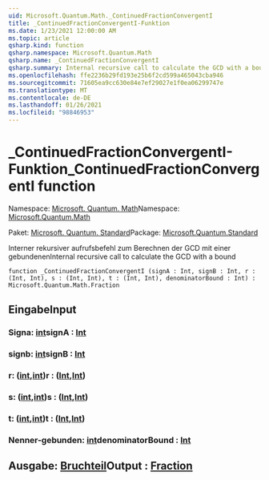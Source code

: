 ```yaml
---
uid: Microsoft.Quantum.Math._ContinuedFractionConvergentI
title: _ContinuedFractionConvergentI-Funktion
ms.date: 1/23/2021 12:00:00 AM
ms.topic: article
qsharp.kind: function
qsharp.namespace: Microsoft.Quantum.Math
qsharp.name: _ContinuedFractionConvergentI
qsharp.summary: Internal recursive call to calculate the GCD with a bound
ms.openlocfilehash: ffe2236b29fd193e25b6f2cd599a465043cba946
ms.sourcegitcommit: 71605ea9cc630e84e7ef29027e1f0ea06299747e
ms.translationtype: MT
ms.contentlocale: de-DE
ms.lasthandoff: 01/26/2021
ms.locfileid: "98846953"
---
```

# <a name="_continuedfractionconvergenti-function"></a><span data-ttu-id="51c92-102">_ContinuedFractionConvergentI-Funktion</span><span class="sxs-lookup"><span data-stu-id="51c92-102">_ContinuedFractionConvergentI function</span></span>

<span data-ttu-id="51c92-103">Namespace: [Microsoft. Quantum. Math](xref:Microsoft.Quantum.Math)</span><span class="sxs-lookup"><span data-stu-id="51c92-103">Namespace: [Microsoft.Quantum.Math](xref:Microsoft.Quantum.Math)</span></span>

<span data-ttu-id="51c92-104">Paket: [Microsoft. Quantum. Standard](https://nuget.org/packages/Microsoft.Quantum.Standard)</span><span class="sxs-lookup"><span data-stu-id="51c92-104">Package: [Microsoft.Quantum.Standard](https://nuget.org/packages/Microsoft.Quantum.Standard)</span></span>


<span data-ttu-id="51c92-105">Interner rekursiver aufrufsbefehl zum Berechnen der GCD mit einer gebundenen</span><span class="sxs-lookup"><span data-stu-id="51c92-105">Internal recursive call to calculate the GCD with a bound</span></span>

```qsharp
function _ContinuedFractionConvergentI (signA : Int, signB : Int, r : (Int, Int), s : (Int, Int), t : (Int, Int), denominatorBound : Int) : Microsoft.Quantum.Math.Fraction
```


## <a name="input"></a><span data-ttu-id="51c92-106">Eingabe</span><span class="sxs-lookup"><span data-stu-id="51c92-106">Input</span></span>

### <a name="signa--int"></a><span data-ttu-id="51c92-107">Signa: [int](xref:microsoft.quantum.lang-ref.int)</span><span class="sxs-lookup"><span data-stu-id="51c92-107">signA : [Int](xref:microsoft.quantum.lang-ref.int)</span></span>




### <a name="signb--int"></a><span data-ttu-id="51c92-108">signb: [int](xref:microsoft.quantum.lang-ref.int)</span><span class="sxs-lookup"><span data-stu-id="51c92-108">signB : [Int](xref:microsoft.quantum.lang-ref.int)</span></span>




### <a name="r--intint"></a><span data-ttu-id="51c92-109">r: ([int](xref:microsoft.quantum.lang-ref.int),[int](xref:microsoft.quantum.lang-ref.int))</span><span class="sxs-lookup"><span data-stu-id="51c92-109">r : ([Int](xref:microsoft.quantum.lang-ref.int),[Int](xref:microsoft.quantum.lang-ref.int))</span></span>




### <a name="s--intint"></a><span data-ttu-id="51c92-110">s: ([int](xref:microsoft.quantum.lang-ref.int),[int](xref:microsoft.quantum.lang-ref.int))</span><span class="sxs-lookup"><span data-stu-id="51c92-110">s : ([Int](xref:microsoft.quantum.lang-ref.int),[Int](xref:microsoft.quantum.lang-ref.int))</span></span>




### <a name="t--intint"></a><span data-ttu-id="51c92-111">t: ([int](xref:microsoft.quantum.lang-ref.int),[int](xref:microsoft.quantum.lang-ref.int))</span><span class="sxs-lookup"><span data-stu-id="51c92-111">t : ([Int](xref:microsoft.quantum.lang-ref.int),[Int](xref:microsoft.quantum.lang-ref.int))</span></span>




### <a name="denominatorbound--int"></a><span data-ttu-id="51c92-112">Nenner-gebunden: [int](xref:microsoft.quantum.lang-ref.int)</span><span class="sxs-lookup"><span data-stu-id="51c92-112">denominatorBound : [Int](xref:microsoft.quantum.lang-ref.int)</span></span>





## <a name="output--fraction"></a><span data-ttu-id="51c92-113">Ausgabe: [Bruchteil](xref:Microsoft.Quantum.Math.Fraction)</span><span class="sxs-lookup"><span data-stu-id="51c92-113">Output : [Fraction](xref:Microsoft.Quantum.Math.Fraction)</span></span>

